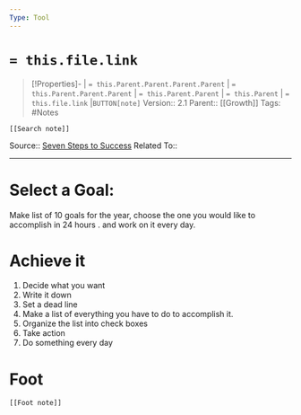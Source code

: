 ```yaml
---
Type: Tool
---
```

# `= this.file.link`
>[!Properties]- | `= this.Parent.Parent.Parent.Parent` |  `= this.Parent.Parent.Parent` | `= this.Parent.Parent` | `= this.Parent` | `= this.file.link` |`BUTTON[note]` 
>Version:: 2.1
>Parent:: [[Growth]]
>Tags: #Notes
```meta-bind-embed
[[Search note]]
```
Source:: [Seven Steps to Success](https://www.briantracy.com/blog/personal-success/seven-steps-to-success/?srsltid=AfmBOor5Qv4mQQ1zipa-5IUyN6PTl2b1D04QQW61X8zoLtO-_-6xkGOt)
Related To::
***
# Select a Goal:
Make list of 10 goals for the year, choose the one you would like to accomplish in 24 hours . and work on it every day.

# Achieve it 
 1. Decide what you want
 2. Write it down
 3. Set a dead line
 4. Make a list of everything you have to do to accomplish it. 
 5. Organize the list into check boxes
 6. Take action 
 7. Do something every day 
 







# Foot
```meta-bind-embed
[[Foot note]]
``` 